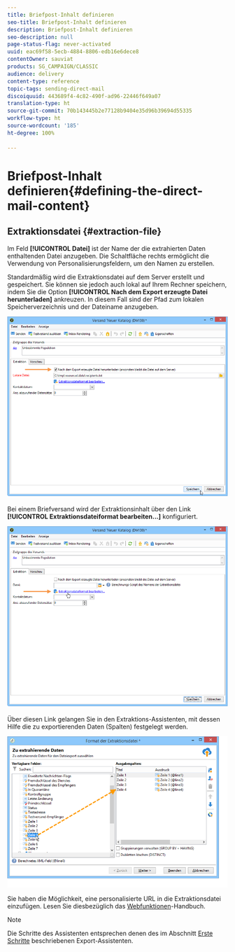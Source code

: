 ```yaml
---
title: Briefpost-Inhalt definieren
seo-title: Briefpost-Inhalt definieren
description: Briefpost-Inhalt definieren
seo-description: null
page-status-flag: never-activated
uuid: eac69f58-5ecb-4884-8806-edb16e6dece8
contentOwner: sauviat
products: SG_CAMPAIGN/CLASSIC
audience: delivery
content-type: reference
topic-tags: sending-direct-mail
discoiquuid: 443689f4-4c82-490f-ad96-22446f649a07
translation-type: ht
source-git-commit: 70b143445b2e77128b9404e35d96b39694d55335
workflow-type: ht
source-wordcount: '185'
ht-degree: 100%

---
```



# Briefpost-Inhalt definieren{#defining-the-direct-mail-content}

## Extraktionsdatei {#extraction-file}

Im Feld **[!UICONTROL Datei]** ist der Name der die extrahierten Daten enthaltenden Datei anzugeben. Die Schaltfläche rechts ermöglicht die Verwendung von Personalisierungsfeldern, um den Namen zu erstellen.

Standardmäßig wird die Extraktionsdatei auf dem Server erstellt und gespeichert. Sie können sie jedoch auch lokal auf Ihrem Rechner speichern, indem Sie die Option **[!UICONTROL Nach dem Export erzeugte Datei herunterladen]** ankreuzen. In diesem Fall sind der Pfad zum lokalen Speicherverzeichnis und der Dateiname anzugeben.

![](assets/s_ncs_user_mail_delivery_local_file.png)

Bei einem Briefversand wird der Extraktionsinhalt über den Link **[!UICONTROL Extraktionsdateiformat bearbeiten...]** konfiguriert.

![](assets/s_ncs_user_mail_delivery_format_link.png)

Über diesen Link gelangen Sie in den Extraktions-Assistenten, mit dessen Hilfe die zu exportierenden Daten (Spalten) festgelegt werden.

![](assets/s_ncs_user_mail_delivery_format_wz.png)

Sie haben die Möglichkeit, eine personalisierte URL in die Extraktionsdatei einzufügen. Lesen Sie diesbezüglich das [Webfunktionen](../../web/using/publishing-a-web-form.md)-Handbuch.

>[!NOTE]
>
>Die Schritte des Assistenten entsprechen denen des im Abschnitt [Erste Schritte](../../platform/using/exporting-data.md#export-wizard) beschriebenen Export-Assistenten.
